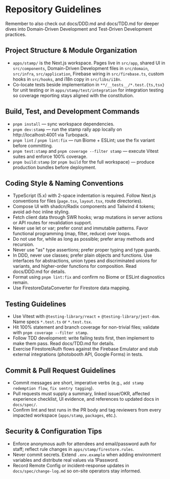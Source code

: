 ﻿# Repository Guidelines
Remember to also check out docs/DDD.md and docs/TDD.md for deeper dives into Domain-Driven Development and Test-Driven Development practices.

## Project Structure & Module Organization
- `apps/stamp/` is the Next.js workspace. Pages live in `src/app`, shared UI in `src/components`, Domain-Driven Development files in `src/domain`, `src/infra`, `src/application`, Firebase wiring in `src/firebase.ts`, custom hooks in `src/hooks`, and i18n copy in `src/libs/i18n`.
- Co-locate tests beside implementation in `**/__tests__/*.test.{ts,tsx}` for unit testing or in `apps/stamp/test/integration` for integration testing so coverage reporting stays aligned with the constitution.

## Build, Test, and Development Commands
- `pnpm install` — sync workspace dependencies.
- `pnpm dev:stamp` — run the stamp rally app locally on http://localhost:4001 via Turbopack.
- `pnpm lint` / `pnpm lint:fix` — run Biome + ESLint; use the fix variant before committing.
- `pnpm test:stamp` and `pnpm coverage --filter stamp` — execute Vitest suites and enforce 100% coverage.
- `pnpm build:stamp` (or `pnpm build` for the full workspace) — produce production bundles before deployment.

## Coding Style & Naming Conventions
- TypeScript (5.x) with 2-space indentation is required. Follow Next.js conventions for files (`page.tsx`, `layout.tsx`, route directories).
- Compose UI with shadcn/Radix components and Tailwind 4 tokens; avoid ad-hoc inline styling.
- Fetch client data through SWR hooks; wrap mutations in server actions or API routes for revalidation support.
- Never use let or var; prefer const and immutable patterns. Favor functional programming (map, filter, reduce) over loops.
- Do not use for, while as long as possible; prefer array methods and recursion.
- Never use "as" type assertions; prefer proper typing and type guards.
- In DDD, never use classes; prefer plain objects and functions. Use interfaces for abstractions, union types and discriminated unions for variants, and higher-order functions for composition. Read docs/DDD.md for details.
- Format using `pnpm lint:fix` and confirm no Biome or ESLint diagnostics remain.
- Use FirestoreDataConverter for Firestore data mapping.

## Testing Guidelines
- Use Vitest with `@testing-library/react` + `@testing-library/jest-dom`. Name specs `*.test.ts` or `*.test.tsx`.
- Hit 100% statement and branch coverage for non-trivial files; validate with `pnpm coverage --filter stamp`.
- Follow TDD development: write failing tests first, then implement to make them pass. Read docs/TDD.md for details.
- Exercise Firestore/Auth flows against the Firebase Emulator and stub external integrations (photobooth API, Google Forms) in tests.

## Commit & Pull Request Guidelines
- Commit messages are short, imperative verbs (e.g., `add stamp redemption flow`, `fix sentry tagging`).
- Pull requests must supply a summary, linked issue/OKR, affected experience checklist, UI evidence, and references to updated docs in `docs/spec/`.
- Confirm lint and test runs in the PR body and tag reviewers from every impacted workspace (`apps/stamp`, `packages`, etc.).

## Security & Configuration Tips
- Enforce anonymous auth for attendees and email/password auth for staff; reflect rule changes in `apps/stamp/firestore.rules`.
- Never commit secrets. Extend `.env.example` when adding environment variables and distribute real values via 1Password.
- Record Remote Config or incident-response updates in `docs/spec/change-log.md` so on-site operators stay informed.

